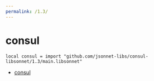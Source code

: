 ```yaml
---
permalink: /1.3/
---
```


# consul

```jsonnet
local consul = import "github.com/jsonnet-libs/consul-libsonnet/1.3/main.libsonnet"
```



* [consul](consul/index.md)